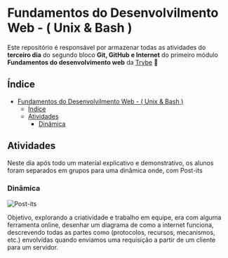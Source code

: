 # Fundamentos do Desenvolvilmento Web - ( Unix & Bash )

Este repositório é responsável por armazenar todas as atividades do **terceiro dia** do segundo bloco **Git, GitHub e Internet** do primeiro módulo **Fundamentos do desenvolvimento web** da [Trybe](https://betrybe.com) 🚀

## Índice

- [Fundamentos do Desenvolvilmento Web - ( Unix & Bash )](#fundamentos-do-desenvolvilmento-web----unix--bash-)
  - [Índice](#índice)
  - [Atividades](#atividades)
    - [Dinâmica](#dinâmica)

## Atividades

Neste dia após todo um materíal explicativo e demonstrativo, os alunos foram separados em grupos para uma dinâmica onde, com Post-its

### Dinâmica

![Post-its](https://s3.us-east-2.amazonaws.com/assets.app.betrybe.com/fundamentals/internet/images/post-it-internet-707300d0d09adfbd48b974bffedf442e.jpeg)

Objetivo, explorando a criatividade e trabalho em equipe, era com alguma ferramenta online, desenhar um diagrama de como a internet funciona, descrevendo todas as partes como (protocolos, recursos, mecanismos, etc.) envolvidas quando enviamos uma requisição a partir de um cliente para um servidor.
